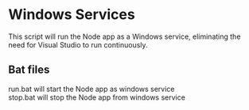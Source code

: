 # Windows Services
This script will run the Node app as a Windows service, eliminating the need for Visual Studio to run continuously.

## Bat files

run.bat will start the Node app as windows service\
stop.bat will stop the Node app from windows service